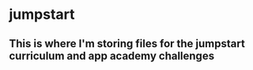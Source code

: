 # jumpstart
## This is where I'm storing files for the jumpstart curriculum and app academy challenges
 

